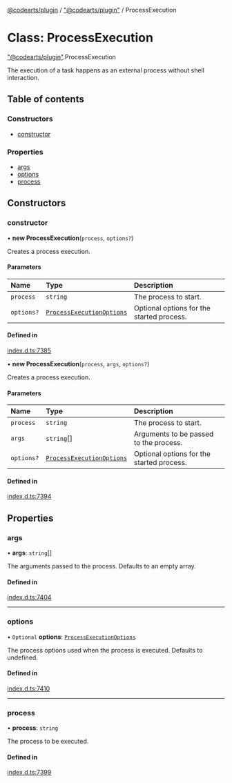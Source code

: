 [@codearts/plugin](../README.md) / ["@codearts/plugin"](../modules/_codearts_plugin_.md) / ProcessExecution

# Class: ProcessExecution

["@codearts/plugin"](../modules/_codearts_plugin_.md).ProcessExecution

The execution of a task happens as an external process
without shell interaction.

## Table of contents

### Constructors

- [constructor](codearts_plugin_.ProcessExecution.md#constructor)

### Properties

- [args](codearts_plugin_.ProcessExecution.md#args)
- [options](codearts_plugin_.ProcessExecution.md#options)
- [process](codearts_plugin_.ProcessExecution.md#process)

## Constructors

### constructor

• **new ProcessExecution**(`process`, `options?`)

Creates a process execution.

#### Parameters

| Name | Type | Description |
| :------ | :------ | :------ |
| `process` | `string` | The process to start. |
| `options?` | [`ProcessExecutionOptions`](../interfaces/codearts_plugin_.ProcessExecutionOptions.md) | Optional options for the started process. |

#### Defined in

[index.d.ts:7385](https://github.com/shuyaqian/cloudide-plugin-api/blob/3fbdd11/index.d.ts#L7385)

• **new ProcessExecution**(`process`, `args`, `options?`)

Creates a process execution.

#### Parameters

| Name | Type | Description |
| :------ | :------ | :------ |
| `process` | `string` | The process to start. |
| `args` | `string`[] | Arguments to be passed to the process. |
| `options?` | [`ProcessExecutionOptions`](../interfaces/codearts_plugin_.ProcessExecutionOptions.md) | Optional options for the started process. |

#### Defined in

[index.d.ts:7394](https://github.com/shuyaqian/cloudide-plugin-api/blob/3fbdd11/index.d.ts#L7394)

## Properties

### args

• **args**: `string`[]

The arguments passed to the process. Defaults to an empty array.

#### Defined in

[index.d.ts:7404](https://github.com/shuyaqian/cloudide-plugin-api/blob/3fbdd11/index.d.ts#L7404)

___

### options

• `Optional` **options**: [`ProcessExecutionOptions`](../interfaces/codearts_plugin_.ProcessExecutionOptions.md)

The process options used when the process is executed.
Defaults to undefined.

#### Defined in

[index.d.ts:7410](https://github.com/shuyaqian/cloudide-plugin-api/blob/3fbdd11/index.d.ts#L7410)

___

### process

• **process**: `string`

The process to be executed.

#### Defined in

[index.d.ts:7399](https://github.com/shuyaqian/cloudide-plugin-api/blob/3fbdd11/index.d.ts#L7399)
